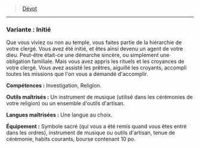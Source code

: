 ﻿---
!SubBackgroundItem
Abilities: Investigation, Religion.
MasteredTools: Un instrument de musique (utilisé dans les cérémonies de votre religion) ou un ensemble d'outils d'artisan.
MasteredLanguages: Une langue au choix.
Equipment: Symbole sacré (qui vous a été remis quand vous êtes entré dans les ordres), instrument de musique ou outils d'artisan, tenue de cérémonie, habits courants, bourse contenant 10 po.
Id: background_devot_hd.md#variante--initié
ParentLink: background_devot_hd.md#dévot
Name: 'Variante : Initié'
ParentName: Dévot
NameLevel: 3
Attributes: {}
Description: >+
  Que vous viviez ou non au temple, vous faites partie de la hiérarchie de votre clergé. Vous avez été initié, et êtes ainsi devenu un agent de votre dieu. Peut-être était-ce une démarche sincère, ou simplement une obligation familiale. Mais vous avez appris les rituels et les croyances de votre clergé. Vous avez assisté les prêtres, aiguillé les croyants, accompli toutes les missions que l'on vous a demandé d'accomplir.

---
> [Dévot](hd_background_devot.md)

---

### Variante : Initié

Que vous viviez ou non au temple, vous faites partie de la hiérarchie de votre clergé. Vous avez été initié, et êtes ainsi devenu un agent de votre dieu. Peut-être était-ce une démarche sincère, ou simplement une obligation familiale. Mais vous avez appris les rituels et les croyances de votre clergé. Vous avez assisté les prêtres, aiguillé les croyants, accompli toutes les missions que l'on vous a demandé d'accomplir.

**Compétences :** Investigation, Religion.

**Outils maîtrisés :** Un instrument de musique (utilisé dans les cérémonies de votre religion) ou un ensemble d'outils d'artisan.

**Langues maîtrisées :** Une langue au choix.

**Équipement :** Symbole sacré (qui vous a été remis quand vous êtes entré dans les ordres), instrument de musique ou outils d'artisan, tenue de cérémonie, habits courants, bourse contenant 10 po.


